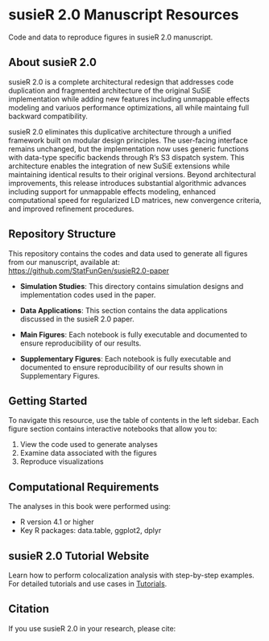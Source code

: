 # susieR 2.0 Manuscript Resources

Code and data to reproduce figures in susieR 2.0 manuscript.


## About susieR 2.0

susieR 2.0 is a complete architectural redesign that addresses code duplication and fragmented architecture of the original SuSiE implementation while adding new features including unmappable effects modeling and variuos performance optimizations, all while maintaing full backward compatibility.

susieR 2.0 eliminates this duplicative architecture through a unified framework built on modular design principles. The user-facing interface remains unchanged, but the implementation now uses generic functions with data-type specific backends through R’s S3 dispatch system. This architecture enables the integration of new SuSiE extensions while maintaining identical results to their original versions. Beyond architectural improvements, this release introduces substantial algorithmic advances including support for unmappable effects modeling, enhanced computational speed for regularized LD matrices, new convergence criteria, and improved refinement procedures.

## Repository Structure

This repository contains the codes and data used to generate all figures from our manuscript, available at: https://github.com/StatFunGen/susieR2.0-paper

- **Simulation Studies**: This directory contains simulation designs and implementation codes used in the paper. 

- **Data Applications**: This section contains the data applications discussed in the susieR 2.0 paper.

- **Main Figures**: Each notebook is fully executable and documented to ensure reproducibility of our results.

- **Supplementary Figures**: Each notebook is fully executable and documented to ensure reproducibility of our results shown in Supplementary Figures. 

## Getting Started

To navigate this resource, use the table of contents in the left sidebar. Each figure section contains interactive notebooks that allow you to:

1. View the code used to generate analyses
2. Examine data associated with the figures
3. Reproduce visualizations

## Computational Requirements

The analyses in this book were performed using:
- R version 4.1 or higher
- Key R packages: data.table, ggplot2, dplyr

## susieR 2.0 Tutorial Website

Learn how to perform colocalization analysis with step-by-step examples. For detailed tutorials and use cases in [Tutorials](https://statfungen.github.io/susieR/articles/index.html).

## Citation

If you use susieR 2.0 in your research, please cite:
